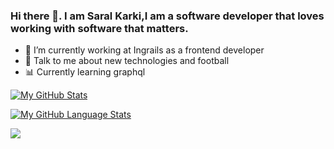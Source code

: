 ### Hi there 👋. I am Saral Karki,I am a software developer that loves working with software that matters.



- 🌱 I’m currently working at Ingrails as a frontend developer
- 💬 Talk to me about new technologies and football
- 📊 Currently learning graphql


[![My GitHub Stats](https://github-readme-stats.vercel.app/api/?username=Saral33&count_private=true&theme=tokyonight&showicons=true)]()

[![My GitHub Language Stats](https://github-readme-stats.vercel.app/api/top-langs/?username=Saral33&langs_count=6&theme=tokyonight)]()

![](https://komarev.com/ghpvc/?username=Saral33&color=green)
